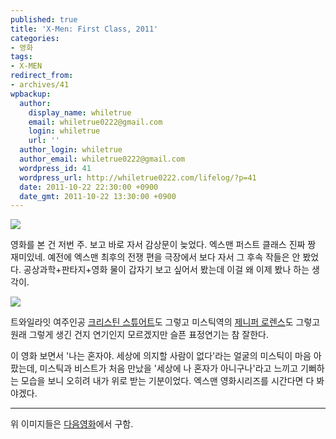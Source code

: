 ```yaml
---
published: true
title: 'X-Men: First Class, 2011'
categories:
- 영화
tags:
- X-MEN
redirect_from:
- archives/41
wpbackup:
  author:
    display_name: whiletrue
    email: whiletrue0222@gmail.com
    login: whiletrue
    url: ''
  author_login: whiletrue
  author_email: whiletrue0222@gmail.com
  wordpress_id: 41
  wordpress_url: http://whiletrue0222.com/lifelog/?p=41
  date: 2011-10-22 22:30:00 +0900
  date_gmt: 2011-10-22 13:30:00 +0900
---
```


![](https://lh5.googleusercontent.com/-NkuknOHpMPI/TwGWseVaL0I/AAAAAAAACOU/cHdNwPxhC20/s640/e0070413_4ea2be6647d4c.jpg)

영화를 본 건 저번 주. 보고 바로 자서 감상문이 늦었다.
엑스맨 퍼스트 클래스 진짜 짱 재미있네. 예전에 엑스맨 최후의 전쟁 편을 극장에서 보다 자서 그 후속 작들은 안 봤었다.
공상과학+판타지+영화 물이 갑자기 보고 싶어서 봤는데 이걸 왜 이제 봤나 하는 생각이.

![](https://lh4.googleusercontent.com/-a2H_wovERu4/TwGWsSgljdI/AAAAAAAACOU/d4Lr9oDkopA/s678/e0070413_4ea2be6ca2954.jpg)

트와일라잇 여주인공 [크리스틴 스튜어트](http://movie.daum.net/movieperson/Summary.do?personId=19349)도 그렇고 미스틱역의 [제니퍼 로렌스](http://movie.daum.net/movieperson/Summary.do?personId=120465)도 그렇고 원래 그렇게 생긴 건지 연기인지 모르겠지만 슬픈 표정연기는 참 잘한다.

이 영화 보면서 '나는 혼자야. 세상에 의지할 사람이 없다'라는 얼굴의 미스틱이 마음 아팠는데,
미스틱과 비스트가 처음 만났을 '세상에 나 혼자가 아니구나'라고 느끼고 기뻐하는 모습을 보니 오히려 내가 위로 받는 기분이었다.
엑스맨 영화시리즈를 시간다면 다 봐야겠다.

---
위 이미지들은 [다음영화](http://movie.daum.net/?nil_profile=title&nil_src=movie)에서 구함.
